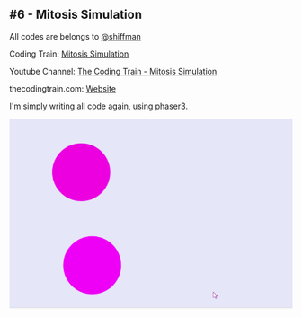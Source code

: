 ## #6 - Mitosis Simulation
All codes are belongs to [@shiffman](https://github.com/shiffman)

Coding Train: [Mitosis Simulation](https://github.com/CodingTrain/website/tree/master/CodingChallenges/CC_006_Mitosis)

Youtube Channel: [The Coding Train - Mitosis Simulation](https://www.youtube.com/watch?v=KkyIDI6rQJI&list=PLRqwX-V7Uu6ZiZxtDDRCi6uhfTH4FilpH&index=6)

thecodingtrain.com: [Website](https://thecodingtrain.com/CodingChallenges/006-mitosis-p5.html)

I'm simply writing all code again, using [phaser3](https://phaser.io/).

![](https://github.com/halilcakar/Coding-Challence/blob/master/CC%20-%20%23006%20-%20Mitosis%20Simulation/mitosis-simulation.gif)

